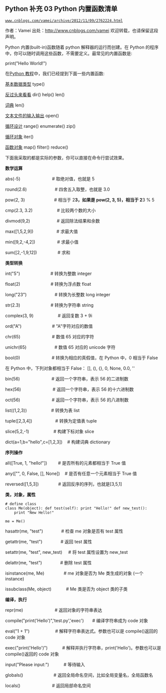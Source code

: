 ## Python 补充 03 Python 内置函数清单

[`www.cnblogs.com/vamei/archive/2012/11/09/2762224.html`](http://www.cnblogs.com/vamei/archive/2012/11/09/2762224.html)

作者：Vamei 出处：http://www.cnblogs.com/vamei 欢迎转载，也请保留这段声明。

Python 内置(built-in)函数随着 python 解释器的运行而创建。在 Python 的程序中，你可以随时调用这些函数，不需要定义。最常见的内置函数是:

print("Hello World!")

在[Python 教程](http://www.cnblogs.com/vamei/archive/2012/09/13/2682778.html)中，我们已经提到下面一些内置函数: 

[基本数据类型](http://www.cnblogs.com/vamei/archive/2012/05/28/2522385.html) type() 

[反过头来看看](http://www.cnblogs.com/vamei/archive/2012/06/02/2532274.html) dir() help() len() 

[词典](http://www.cnblogs.com/vamei/archive/2012/06/06/2537436.html) len() 

[文本文件的输入输出](http://www.cnblogs.com/vamei/archive/2012/06/06/2537868.html) open() 

[循环设计](http://www.cnblogs.com/vamei/archive/2012/07/09/2582435.html) range() enumerate() zip() 

[循环对象](http://www.cnblogs.com/vamei/archive/2012/07/09/2582499.html) iter()

[函数对象](http://www.cnblogs.com/vamei/archive/2012/07/10/2582772.html) map() filter() reduce()

下面我采取的都是实际的参数，你可以直接在命令行尝试效果。 

**数学运算** 

abs(-5)                          # 取绝对值，也就是 5 

round(2.6)                       # 四舍五入取整，也就是 3.0 

pow(2, 3)                        # 相当于 2**3，如果是 pow(2, 3, 5)，相当于 2**3 % 5 

cmp(2.3, 3.2)                    # 比较两个数的大小 

divmod(9,2)                      # 返回除法结果和余数 

max([1,5,2,9])                   # 求最大值 

min([9,2,-4,2])                  # 求最小值 

sum([2,-1,9,12])                 # 求和 

**类型转换**

int("5")                         # 转换为整数 integer 

float(2)                         # 转换为浮点数 float 

long("23")                       # 转换为长整数 long integer 

str(2.3)                         # 转换为字符串 string 

complex(3, 9)                    # 返回复数 3 + 9i 

ord("A")                         # "A"字符对应的数值 

chr(65)                          # 数值 65 对应的字符 

unichr(65)                       # 数值 65 对应的 unicode 字符 

bool(0)                          # 转换为相应的真假值，在 Python 中，0 相当于 False 

在 Python 中，下列对象都相当于 False： [], (), {}, 0, None, 0.0, '' 

bin(56)                          # 返回一个字符串，表示 56 的二进制数 

hex(56)                          # 返回一个字符串，表示 56 的十六进制数 

oct(56)                          # 返回一个字符串，表示 56 的八进制数 

list((1,2,3))                    # 转换为表 list 

tuple([2,3,4])                   # 转换为定值表 tuple 

slice(5,2,-1)                    # 构建下标对象 slice 

dict(a=1,b="hello",c=[1,2,3])    # 构建词典 dictionary 

**序列操作** 

all([True, 1, "hello!"])         # 是否所有的元素都相当于 True 值 

any(["", 0, False, [], None])    # 是否有任意一个元素相当于 True 值 

reversed([1,5,3])                # 返回反序的序列，也就是[3,5,1] 

**类，对象，属性** 

```
# define class
class Me(object): def test(self): print "Hello!" def new_test():
    print "New Hello!"

me = Me()

```

hasattr(me, "test")               # 检查 me 对象是否有 test 属性 

getattr(me, "test")               # 返回 test 属性 

setattr(me, "test", new_test)     # 将 test 属性设置为 new_test 

delattr(me, "test")               # 删除 test 属性 

isinstance(me, Me)                # me 对象是否为 Me 类生成的对象 (一个 instance) 

issubclass(Me, object)            # Me 类是否为 object 类的子类 

**编译，执行** 

repr(me)                          # 返回对象的字符串表达 

compile("print('Hello')",'test.py','exec')       # 编译字符串成为 code 对象 

eval("1 + 1")                     # 解释字符串表达式。参数也可以是 compile()返回的 code 对象 

exec("print('Hello')")            # 解释并执行字符串，print('Hello')。参数也可以是 compile()返回的 code 对象 

input("Please input:")            # 等待输入 

globals()                         # 返回全局命名空间，比如全局变量名，全局函数名 

locals()                          # 返回局部命名空间